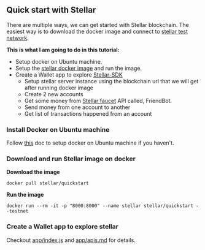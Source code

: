 ## Quick start with Stellar

There are multiple ways, we can get started with Stellar blockchain. The easiest way is to download the docker image and connect to [stellar test network](https://testnet.steexp.com/).

**This is what I am going to do in this tutorial:**

- Setup  docker on Ubuntu machine.
- Setup the [stellar docker image](https://hub.docker.com/r/stellar/quickstart/) and run the image.
- Create a Wallet app to explore [Stellar-SDK](https://www.npmjs.com/package/stellar-sdk)
    - Setup stellar server instance using the blockchain url that we will get after running docker image
    - Create 2 new accounts
    - Get some money from [Stellar faucet](https://github.com/stellar/go/tree/master/services/friendbot) API called, FriendBot.
    - Send money from one account to another
    - Get list of transactions happened from an account

### Install Docker on Ubuntu machine

Follow [this](https://www.digitalocean.com/community/tutorials/how-to-install-and-use-docker-on-ubuntu-16-04) doc to setup docker on Ubuntu machine if you haven't.

### Download and run Stellar image on docker

**Download the image**

`docker pull stellar/quickstart`

**Run the image**

`docker run --rm -it -p "8000:8000" --name stellar stellar/quickstart --testnet`


### Create a Wallet app to explore stellar

Checkout [app/index.js]() and [app/apis.md]() for details.

